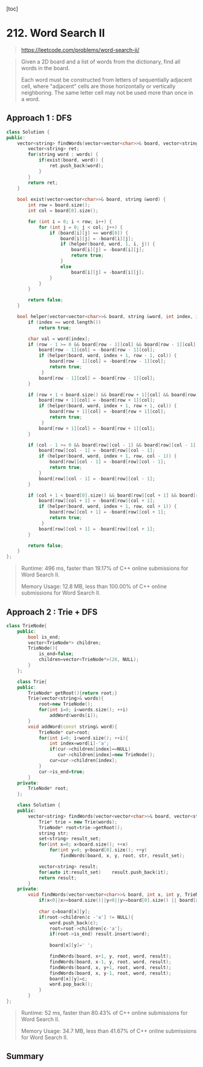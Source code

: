 [toc]

# 212. Word Search II

> https://leetcode.com/problems/word-search-ii/

> Given a 2D board and a list of words from the dictionary, find all words in the board.
>
> Each word must be constructed from letters of sequentially adjacent cell, where "adjacent" cells are those horizontally or vertically neighboring. The same letter cell may not be used more than once in a word.

## Approach 1 : DFS

```c++
class Solution {
public:
    vector<string> findWords(vector<vector<char>>& board, vector<string>& words) {
        vector<string> ret;
        for(string word : words) {
            if(exist(board, word)) {
                ret.push_back(word);
            }
        }      
        return ret;
    }
    
    bool exist(vector<vector<char>>& board, string &word) {
		int row = board.size();
		int col = board[0].size();

		for (int i = 0; i < row; i++) {
			for (int j = 0; j < col; j++) {
				if (board[i][j] == word[0]) {
					board[i][j] = -board[i][j];
					if (helper(board, word, 1, i, j)) {
                        board[i][j] = -board[i][j];
                        return true;
                    }
					else 
                        board[i][j] = -board[i][j];
				}
			}
		}

		return false;
	}

	bool helper(vector<vector<char>>& board, string &word, int index, int row, int col) {
		if (index == word.length())
			return true;

		char val = word[index];
		if (row - 1 >= 0 && board[row - 1][col] && board[row - 1][col] == val) {
			board[row - 1][col] = -board[row - 1][col];
			if (helper(board, word, index + 1, row - 1, col)) { 
                board[row - 1][col] = -board[row - 1][col];
                return true;
             }
			board[row - 1][col] = -board[row - 1][col];
		}

		if (row + 1 < board.size() && board[row + 1][col] && board[row + 1][col] == val) {
			board[row + 1][col] = -board[row + 1][col];
			if (helper(board, word, index + 1, row + 1, col)) { 
                board[row + 1][col] = -board[row + 1][col];
                return true;
             }
			board[row + 1][col] = -board[row + 1][col];
		}

		if (col - 1 >= 0 && board[row][col - 1] && board[row][col - 1] == val) {
			board[row][col - 1] = -board[row][col - 1];
			if (helper(board, word, index + 1, row, col - 1)) { 
                board[row][col - 1] = -board[row][col - 1];
                return true;
            }
			board[row][col - 1] = -board[row][col - 1];
		}

		if (col + 1 < board[0].size() && board[row][col + 1] && board[row][col + 1] == val) {
			board[row][col + 1] = -board[row][col + 1];
			if (helper(board, word, index + 1, row, col + 1)) { 
                board[row][col + 1] = -board[row][col + 1];
                return true;
             }
			board[row][col + 1] = -board[row][col + 1];
		}

		return false;
	}
};
```
>Runtime: 496 ms, faster than 19.17% of C++ online submissions for Word Search II.
>
>Memory Usage: 12.8 MB, less than 100.00% of C++ online submissions for Word Search II.

## Approach 2 :  Trie + DFS

```c++
class TrieNode{
    public:
        bool is_end;
        vector<TrieNode*> children;
        TrieNode(){
            is_end=false;
            children=vector<TrieNode*>(26, NULL);
        }   
    };

    class Trie{
    public:
        TrieNode* getRoot(){return root;}
        Trie(vector<string>& words){
            root=new TrieNode();
            for(int i=0; i<words.size(); ++i)
                addWord(words[i]);
        }
        void addWord(const string& word){
            TrieNode* cur=root;
            for(int i=0; i<word.size(); ++i){
                int index=word[i]-'a';
                if(cur->children[index]==NULL)   
                   cur->children[index]=new TrieNode();
                cur=cur->children[index];    
            }
            cur->is_end=true;
        }
    private:
        TrieNode* root;
    };

    class Solution {
    public:
        vector<string> findWords(vector<vector<char>>& board, vector<string>& words) {
            Trie* trie = new Trie(words);
            TrieNode* root=trie->getRoot();
            string str;
            set<string> result_set;
            for(int x=0; x<board.size(); ++x)
                for(int y=0; y<board[0].size(); ++y)
                    findWords(board, x, y, root, str, result_set);

            vector<string> result;
            for(auto it:result_set)    result.push_back(it);
            return result;        
        }
    private:
        void findWords(vector<vector<char>>& board, int x, int y, TrieNode* root, string &word, set<string>& result){
            if(x<0||x>=board.size()||y<0||y>=board[0].size() || board[x][y]==' ') return;
            
            char c=board[x][y];
            if(root->children[c -'a'] != NULL){
                word.push_back(c);
                root=root->children[c-'a']; 
                if(root->is_end) result.insert(word);
              
                board[x][y]=' ';

                findWords(board, x+1, y, root, word, result);
                findWords(board, x-1, y, root, word, result);
                findWords(board, x, y+1, root, word, result);
                findWords(board, x, y-1, root, word, result);
                board[x][y]=c;   
                word.pop_back();
            }
        }
};
```

> Runtime: 52 ms, faster than 80.43% of C++ online submissions for Word Search II.
>
> Memory Usage: 34.7 MB, less than 41.67% of C++ online submissions for Word Search II.

## Summary

